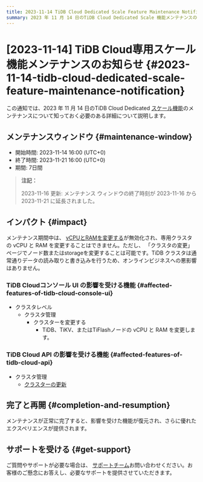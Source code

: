 ```yaml
---
title: 2023-11-14 TiDB Cloud Dedicated Scale Feature Maintenance Notification
summary: 2023 年 11 月 14 日のTiDB Cloud Dedicated Scale 機能メンテナンスの詳細 (メンテナンス ウィンドウや影響など) について説明します。
---
```


# [2023-11-14] TiDB Cloud専用スケール機能メンテナンスのお知らせ {#2023-11-14-tidb-cloud-dedicated-scale-feature-maintenance-notification}

この通知では、2023 年 11 月 14 日のTiDB Cloud Dedicated [スケール機能](https://docs.pingcap.com/tidbcloud/scale-tidb-cluster#scale-your-tidb-cluster)のメンテナンスについて知っておく必要のある詳細について説明します。

## メンテナンスウィンドウ {#maintenance-window}

-   開始時間: 2023-11-14 16:00 (UTC+0)
-   終了時間: 2023-11-21 16:00 (UTC+0)
-   期間: 7日間

> **注記：**
>
> 2023-11-16 更新: メンテナンス ウィンドウの終了時刻が 2023-11-16 から 2023-11-21 に延長されました。

## インパクト {#impact}

メンテナンス期間中は、 [vCPUとRAMを変更する](https://docs.pingcap.com/tidbcloud/scale-tidb-cluster#change-vcpu-and-ram)が無効化され、専用クラスタの vCPU と RAM を変更することはできません。ただし、 「クラスタの変更」ページでノード数またはstorageを変更することは可能です。TiDB クラスタは通常通りデータの読み取りと書き込みを行うため、オンラインビジネスへの悪影響はありません。

### TiDB Cloudコンソール UI の影響を受ける機能 {#affected-features-of-tidb-cloud-console-ui}

-   クラスタレベル
    -   クラスタ管理
        -   クラスターを変更する
            -   TiDB、TiKV、またはTiFlashノードの vCPU と RAM を変更します。

### TiDB Cloud API の影響を受ける機能 {#affected-features-of-tidb-cloud-api}

-   クラスタ管理
    -   [クラスターの更新](https://docs.pingcap.com/tidbcloud/api/v1beta#tag/Cluster/operation/UpdateCluster)

## 完了と再開 {#completion-and-resumption}

メンテナンスが正常に完了すると、影響を受けた機能が復元され、さらに優れたエクスペリエンスが提供されます。

## サポートを受ける {#get-support}

ご質問やサポートが必要な場合は、 [サポートチーム](/tidb-cloud/tidb-cloud-support.md)お問い合わせください。お客様のご懸念にお答えし、必要なサポートを提供させていただきます。
